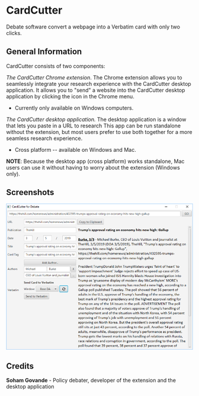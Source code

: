 # CardCutter
Debate software convert a webpage into a Verbatim card with only two clicks.

## General Information

CardCutter consists of two components:

_The CardCutter Chrome extension_. 
The Chrome extension allows you to seamlessly integrate your research experience with the CardCutter desktop application.
It allows you to "send" a website into the CardCutter desktop application by clicking the icon in the Chrome menu.

- Currently only available on Windows computers. 

_The CardCutter desktop application._
The desktop application is a window that lets you paste in a URL to research
This app can be run standalone without the extension, but most users prefer to use both together for a more seamless research experience.
- Cross platform -- available on Windows and Mac.

**NOTE**: Because the desktop app (cross platform) works standalone, Mac users can use it without having to worry about the extension (Windows only).   

## Screenshots
![CardCutter Window](doc_res/cardcutter_example_window.PNG)

## Credits
**Soham Govande** - Policy debater, developer of the extension and the desktop application
 